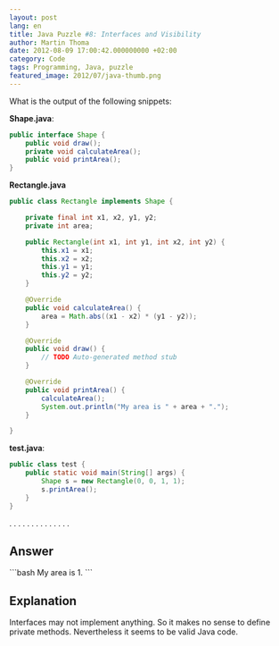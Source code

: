 ```yaml
---
layout: post
lang: en
title: Java Puzzle #8: Interfaces and Visibility
author: Martin Thoma
date: 2012-08-09 17:00:42.000000000 +02:00
category: Code
tags: Programming, Java, puzzle
featured_image: 2012/07/java-thumb.png
---
```

What is the output of the following snippets:

<strong>Shape.java</strong>:
```java
public interface Shape {
    public void draw();
    private void calculateArea();
    public void printArea();
}
```

<strong>Rectangle.java</strong>
```java
public class Rectangle implements Shape {

    private final int x1, x2, y1, y2;
    private int area;

    public Rectangle(int x1, int y1, int x2, int y2) {
        this.x1 = x1;
        this.x2 = x2;
        this.y1 = y1;
        this.y2 = y2;
    }

    @Override
    public void calculateArea() {
        area = Math.abs((x1 - x2) * (y1 - y2));
    }

    @Override
    public void draw() {
        // TODO Auto-generated method stub
    }

    @Override
    public void printArea() {
        calculateArea();
        System.out.println("My area is " + area + ".");
    }

}
```

<strong>test.java</strong>:
```java
public class test {
    public static void main(String[] args) {
        Shape s = new Rectangle(0, 0, 1, 1);
        s.printArea();
    }
}
```

.
.
.
.
.
.
.
.
.
.
.
.
.
.

<h2>Answer</h2>
```bash
My area is 1.
```

<h2>Explanation</h2>
Interfaces may not implement anything. So it makes no sense to define private methods. Nevertheless it seems to be valid Java code.
